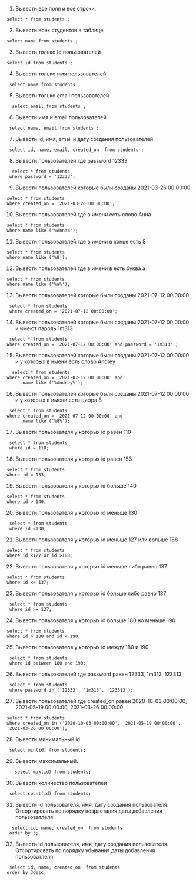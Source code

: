 
 1. Вывести все поля и все строки.
 ```
 select * from students ;
```
 2. Вывести всех студентов в таблице
 ```
 select name from students ;
```
 3. Вывести только Id пользователей
 ```
 select id from students ;
```
 4. Вывести только имя пользователей
 ```
  select name from students ;
 ```
 5. Вывести только email пользователей
``` 
  select email from students ;
 ```
 6. Вывести имя и email пользователей
 ```
  select name, email from students ;
 ```
 7. Вывести id, имя, email и дату создания пользователей
 ```
  select id, name, email, created_on  from students ;
 ```
 8. Вывести пользователей где password 12333
``` 
  select * from students 
 where password = '12333';
```
 9. Вывести пользователей которые были созданы 2021-03-26 00:00:00
 ```
 select * from students 
 where created_on = '2021-03-26 00:00:00';
 ```
 10. Вывести пользователей где в имени есть слово Анна
 ```
 select * from students 
 where name like ('%Anna%');
```
 11. Вывести пользователей где в имени в конце есть 8
 ```
 select * from students 
 where name like ('%8');
```
 12. Вывести пользователей где в имени в есть буква а
 ```
 select * from students 
 where name like ('%a%');
```
 13. Вывести пользователей которые были созданы 2021-07-12 00:00:00
``` 
 select * from students 
 where created_on = '2021-07-12 00:00:00';
``` 
 14. Вывести пользователей которые были созданы 2021-07-12 00:00:00 и имеют пароль 1m313
 ```
  select * from students 
 where created_on = '2021-07-12 00:00:00' and password = '1m313' ;
```
 15. Вывести пользователей которые были созданы 2021-07-12 00:00:00 и у которых в имени есть слово Andrey
 ```
   select * from students 
 where created_on = '2021-07-12 00:00:00' and 
       name like ('%Andrey%');
   ```   
 16. Вывести пользователей которые были созданы 2021-07-12 00:00:00 и у которых в имени есть цифра 8
 ```
  select * from students 
 where created_on = '2021-07-12 00:00:00' and 
       name like ('%8%');
 ```     
 17. Вывести пользователя у которых id равен 110
```
 select * from students 
 where id = 110;
```
 18. Вывести пользователя у которых id равен 153
 ```
 select * from students 
 where id = 153;
```
 19. Вывести пользователя у которых id больше 140
 ```
 select * from students 
 where id > 140;
```
 20. Вывести пользователя у которых id меньше 130
``` 
 select * from students 
 where id <130;
```
 21. Вывести пользователя у которых id меньше 127 или больше 188
 ```
 select * from students 
 where id <127 or id >188;
```
 22. Вывести пользователя у которых id меньше либо равно 137
 ```
 select * from students 
 where id <= 137;
```
 23. Вывести пользователя у которых id больше либо равно 137
``` 
 select * from students 
 where id >= 137;
```
 24. Вывести пользователя у которых id больше 180 но меньше 190
 ```
 select * from students 
 where id > 180 and id < 190;
```
 25. Вывести пользователя у которых id между 180 и 190
``` 
 select * from students 
 where id between 180 and 190;
```
 26. Вывести пользователей где password равен 12333, 1m313, 123313
``` 
 select * from students 
 where password in ('12333', '1m313', '123313');
```
 27. Вывести пользователей где created_on равен 2020-10-03 00:00:00, 2021-05-19 00:00:00, 2021-03-26 00:00:00
 ```
 select * from students 
 where created_on in ('2020-10-03 00:00:00', '2021-05-19 00:00:00', '2021-03-26 00:00:00');
```
 28. Вывести минимальный id
 ```
  select min(id) from students;
 ```
 29. Вывести максимальный.
``` 
   select max(id) from students;
```
 30. Вывести количество пользователей
 ```
  select count(id) from students;
``` 
 31. Вывести id пользователя, имя, дату создания пользователя. Отсортировать по порядку возрастания даты добавления пользоватлеля.
``` 
  select id, name, created_on  from students 
 order by 3;
```
 32. Вывести id пользователя, имя, дату создания пользователя. Отсортировать по порядку убывания даты добавления пользоватлеля.
 ```
  select id, name, created_on  from students 
 order by 3desc;
```
